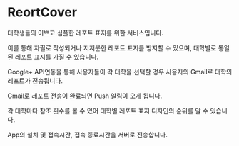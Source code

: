 # ReortCover


대학생들의 이쁘고 심플한 레포트 표지를 위한 서비스입니다.

이를 통해 자필로 작성되거나 지저분한 레포트 표지를 방지할 수 있으며, 대학별로 통일 된 레포트 표지를 가질 수 있습니다.

Google+ API연동을 통해 사용자들이 각 대학을 선택할 경우 사용자의 Gmail로 대학의 레포트가 전송됩니다.

Gmail로 레포트 전송이 완료되면 Push 알림이 오게 됩니다.

각 대학마다 참조 횟수를 볼 수 있어 대학별 레포트 표지 디자인의 순위를 알 수 있습니다.

App의 설치 및 접속시간, 접속 종료시간을 서버로 전송합니다.
